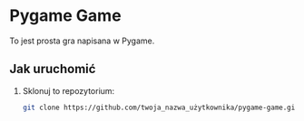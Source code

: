 # Pygame Game

To jest prosta gra napisana w Pygame.

## Jak uruchomić

1. Sklonuj to repozytorium:
   ```bash
   git clone https://github.com/twoja_nazwa_użytkownika/pygame-game.git